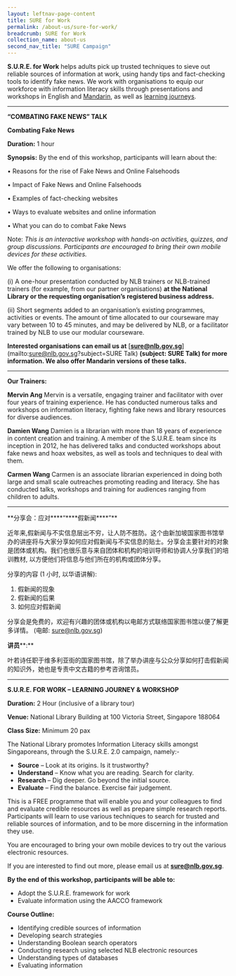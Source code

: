```yaml
---
layout: leftnav-page-content
title: SURE for Work
permalink: /about-us/sure-for-work/
breadcrumb: SURE for Work
collection_name: about-us
second_nav_title: "SURE Campaign"
---
```


**S.U.R.E. for Work** helps adults pick up trusted techniques to sieve out reliable sources of information at work,
using handy tips and fact-checking tools to identify fake news. We work with organisations to equip our workforce with information literacy skills through presentations and workshops in English and [Mandarin](#SURE_Talk_Mandarin), as well as [learning journeys](#Learning_Journey).

<hr>

**“COMBATING FAKE NEWS” TALK**

**Combating Fake News** 

**Duration:** 1 hour

**Synopsis:** By the end of this workshop, participants will learn about the:

•       Reasons for the rise of Fake News  and Online Falsehoods

•       Impact of Fake News and Online Falsehoods

•       Examples of fact-checking websites

•       Ways to evaluate websites and online information

•       What you can do to combat Fake News

Note:  *This is an interactive workshop with hands-on activities, quizzes, and group discussions. Participants are encouraged to bring their own mobile devices for these activities.*

We offer the following to organisations:

(i) A one-hour presentation conducted by NLB trainers or NLB-trained trainers (for example, from our partner organisations) **at the National Library or the requesting organisation’s registered business address.**

(ii) Short segments added to an organisation’s existing programmes, activities or events. The amount of time allocated to our courseware may vary between 10 to 45 minutes, and may be delivered by NLB, or a facilitator trained by NLB to use our modular courseware.

**Interested organisations can email us at** [**sure@nlb.gov.sg**](mailto:sure@nlb.gov.sg?subject=SURE Talk) **(subject: SURE Talk) for more information. We also offer Mandarin versions of these talks.** 



<hr>

**Our Trainers:**

**Mervin Ang**
Mervin is a versatile, engaging trainer and facilitator with over four years of training experience. He has conducted numerous talks and workshops on information literacy, fighting fake news and library resources for diverse audiences.

**Damien Wang**
Damien is a librarian with more than 18 years of experience in content creation and training. A member of the S.U.R.E. team since its inception in 2012, he has delivered talks and conducted workshops about fake news and hoax websites, as well as tools and techniques to deal with them.

**Carmen Wang** 
Carmen is an associate librarian experienced in doing both large and small scale outreaches promoting reading and literacy. She has conducted talks, workshops and training for audiences ranging from children to adults.



<hr>
<a name="SURE_Talk_Mandarin">**分享会：应对****“****假新闻****”**

近年来,假新闻与不实信息层出不穷，让人防不胜防。这个由新加坡国家图书馆举办的讲座将与大家分享如何应对假新闻与不实信息的贴士。分享会主要针对的对象是团体或机构。我们也很乐意与来自团体和机构的培训导师和协调人分享我们的培训教材, 以方便他们将信息与他们所在的机构或团体分享。

 

分享的内容 (1 小时, 以华语讲解):

1. 假新闻的现象
2. 假新闻的后果
3. 如何应对假新闻

 

分享会是免费的，欢迎有兴趣的团体或机构以电邮方式联络国家图书馆以便了解更多详情。 (电邮: [sure@nlb.gov.sg](mailto:sure@nlb.gov.sg))

 

**讲员****:**

叶若诗任职于维多利亚街的国家图书馆，除了举办讲座与公众分享如何打击假新闻的知识外，她也是专责中文古籍的参考咨询馆员。



<hr>

**<a nam="Learning_Journey">S.U.R.E. FOR WORK – LEARNING JOURNEY & WORKSHOP**

**Duration:** 2 Hour (inclusive of a library tour)

**Venue:** National Library Building at 100 Victoria Street, Singapore 188064

**Class Size:** Minimum 20 pax

The National Library promotes Information Literacy skills amongst Singaporeans, through the S.U.R.E. 2.0 campaign, namely:-

- **Source** – Look at its origins. Is it trustworthy?
- **Understand** – Know what you are reading. Search for clarity.
- **Research** – Dig deeper. Go beyond the initial source.
- **Evaluate** – Find the balance. Exercise fair judgement.

This is a FREE programme that will enable you and your colleagues to find and evaluate credible resources as well as prepare simple research reports. Participants will learn to use various techniques to search for trusted and reliable sources of information, and to be more discerning in the information they use.

You are encouraged to bring your own mobile devices to try out the various electronic resources.

If you are interested to find out more, please email us at [**sure@nlb.gov.sg**](mailto:sure@nlb.gov.sg).

 

**By the end of this workshop, participants will be able to:**

- Adopt the S.U.R.E. framework for work 
- Evaluate information using the AACCO framework

**Course Outline:**

- Identifying credible sources of information
- Developing search strategies
- Understanding Boolean search operators
- Conducting research using selected NLB electronic resources
- Understanding types of databases
- Evaluating information






